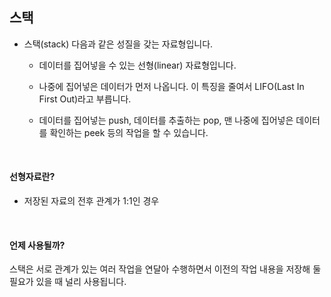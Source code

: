 ## 스택

- 스택(stack) 다음과 같은 성질을 갖는 자료형입니다.

  - 데이터를 집어넣을 수 있는 선형(linear) 자료형입니다.

  - 나중에 집어넣은 데이터가 먼저 나옵니다. 이 특징을 줄여서 LIFO(Last In First Out)라고 부릅니다.

  - 데이터를 집어넣는 push, 데이터를 추출하는 pop, 맨 나중에 집어넣은 데이터를 확인하는 peek 등의 작업을 할 수 있습니다.

<br>

#### 선형자료란?

- 저장된 자료의 전후 관계가 1:1인 경우

<br>

#### 언제 사용될까?

스택은 서로 관계가 있는 여러 작업을 연달아 수행하면서 이전의 작업 내용을 저장해 둘 필요가 있을 때 널리 사용됩니다.
